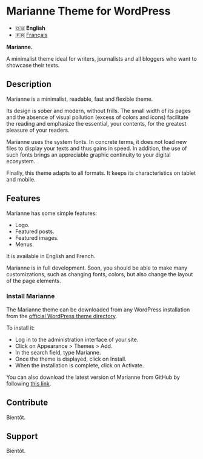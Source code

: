 # Marianne Theme for WordPress
- 🇬🇧 **English**
- 🇫🇷 [Français](/.github/LISEZMOI.md)

**Marianne.**

A minimalist theme ideal for writers, journalists and all bloggers who want to showcase their texts.

## Description

Marianne is a minimalist, readable, fast and flexible theme.

Its design is sober and modern, without frills. The small width of its pages and the absence of visual pollution (excess of colors and icons) facilitate the reading and emphasize the essential, your contents, for the greatest pleasure of your readers.

Marianne uses the system fonts. In concrete terms, it does not load new files to display your texts and thus gains in speed. In addition, the use of such fonts brings an appreciable graphic continuity to your digital ecosystem.

Finally, this theme adapts to all formats. It keeps its characteristics on tablet and mobile.

## Features
Marianne has some simple features:

- Logo.
- Featured posts.
- Featured images.
- Menus.

It is available in English and French.

Marianne is in full development. Soon, you should be able to make many customizations, such as changing fonts, colors, but also change the layout of the page elements.

### Install Marianne
The Marianne theme can be downloaded from any WordPress installation from the [official WordPress theme directory](https://wordpress.org/themes/marianne/).

To install it:
- Log in to the administration interface of your site.
- Click on Appearance \> Themes \> Add.
- In the search field, type Marianne.
- Once the theme is displayed, click on Install.
- When the installation is complete, click on Activate.

You can also download the latest version of Marianne from GitHub by following [this link](https://github.com/te2dy/marianne/releases/latest).

## Contribute
Bientôt.

## Support
Bientôt.

